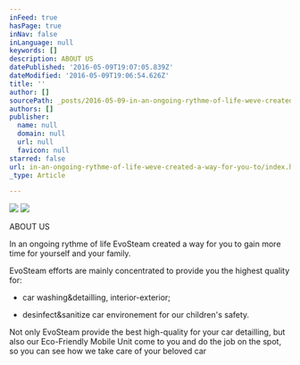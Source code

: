 ```yaml
---
inFeed: true
hasPage: true
inNav: false
inLanguage: null
keywords: []
description: ABOUT US
datePublished: '2016-05-09T19:07:05.839Z'
dateModified: '2016-05-09T19:06:54.626Z'
title: ''
author: []
sourcePath: _posts/2016-05-09-in-an-ongoing-rythme-of-life-weve-created-a-way-for-you-to.md
authors: []
publisher:
  name: null
  domain: null
  url: null
  favicon: null
starred: false
url: in-an-ongoing-rythme-of-life-weve-created-a-way-for-you-to/index.html
_type: Article

---
```

![](https://the-grid-user-content.s3-us-west-2.amazonaws.com/bcfdd64c-1e89-40fe-878d-91a7047be714.jpg)
![](https://the-grid-user-content.s3-us-west-2.amazonaws.com/1dc0c738-a3a2-493f-bfe8-f639bf2d5148.jpg)

ABOUT US

In an ongoing rythme of life EvoSteam created a way for you to gain more time for yourself and your family. 

EvoSteam efforts are mainly concentrated to provide you the highest quality for:

- car washing&detailling, interior-exterior;

- desinfect&sanitize car environement for our children's safety.

Not only EvoSteam provide the best high-quality for your car detailling, but also our Eco-Friendly Mobile Unit come to you and do the job on the spot, so you can see how we take care of your beloved car